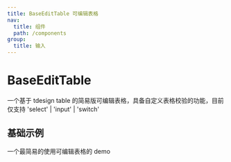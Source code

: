 ```yaml
---
title: BaseEditTable 可编辑表格
nav:
  title: 组件
  path: /components
group:
  title: 输入
---
```


# BaseEditTable

一个基于 tdesign table 的简易版可编辑表格，具备自定义表格校验的功能，目前仅支持 'select' | 'input' | 'switch'

## 基础示例

一个最简易的使用可编辑表格的 demo

<code src="./_example/base.tsx" />

<API src='./api.tsx' ></API>
